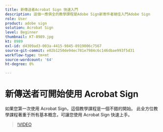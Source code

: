 ```yaml
---
title: 新傳送者Acrobat Sign 快速入門
description: 這個一應俱全的教學課程是Adobe Sign新寄件者絕佳入門Adobe Sign
role: User
product: adobe sign
solution: Acrobat Sign
level: Beginner
thumbnail: KT-8989.jpg
kt: 8989
exl-id: d4309ad3-003a-4415-9845-8919006c7567
source-git-commit: e02b1250de94ec781e7984c6c146dbae993f5d31
workflow-type: tm+mt
source-wordcount: '64'
ht-degree: 0%

---
```


# 新傳送者可開始使用 Acrobat Sign

如果您第一次使用 Acrobat Sign，這個教學課程是一個不錯的開始。 此全方位教學課程著重于所有基本概念，可讓您使用 Acrobat Sign 快速上手。

>[!VIDEO](https://video.tv.adobe.com/v/337151?hidetitle=true)
